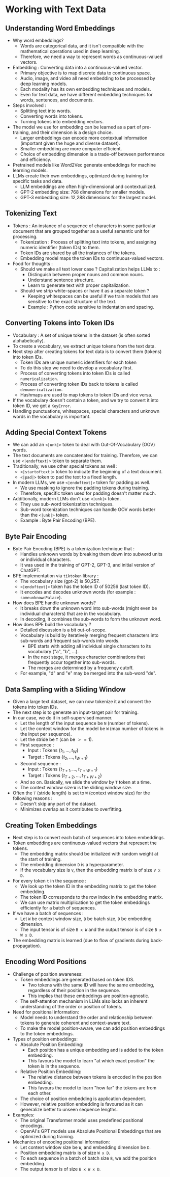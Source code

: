 # Working with Text Data

## Understanding Word Embeddings
- Why word embeddings?
  - Words are categorical data, and it isn't compatible with the mathematical operations used in deep learning.
  - Therefore, we need a way to represent words as continuous-valued vectors.
- Embedding : Converting data into a continuous-valued vector.
  - Primary objective is to map discrete data to continuous space.
  - Audio, image, and video all need embedding to be processed by deep learning models.
  - Each modality has its own embedding techniques and models.
  - Even for text data, we have different embedding techniques for words, sentences, and documents.
- Steps involved :
  - Splitting text into words.
  - Converting words into tokens.
  - Turning tokens into embedding vectors.
- The model we use for embedding can be learned as a part of pre-training, and their dimension is a design choice.
  - Larger embeddings can encode more contextual information (important given the huge and diverse dataset).
  - Smaller embedding are more computer efficient.
  - Choice of embedding dimension is a trade-off between performance and efficiency.
- Pretrained models like Word2Vec generate embeddings for machine learning models.
- LLMs create their own embeddings, optimized during training for specific tasks and data.
  - LLM embeddings are often high-dimensional and contextualized.
  - GPT-2 embedding size: 768 dimensions for smaller models.
  - GPT-3 embedding size: 12,288 dimensions for the largest model.

## Tokenizing Text
- Tokens : An instance of a sequence of characters in some particular document that are grouped together as a useful semantic unit for processing.
    - Tokenization : Process of splitting text into tokens, and assigning numeric identifier (token IDs) to them.
    - Token IDs are shared by all the instances of the tokens.
    - Embedding model maps the token IDs to continuous-valued vectors.
- Food for thoughts : 
  - Should we make all text lower case ? Capitalization helps LLMs to :
    - Distinguish between proper nouns and common nouns.
    - Understand sentence structure.
    - Learn to generate text with proper capitalization.
  - Should we strip white-spaces or have it as a separate token ? 
    - Keeping whitespaces can be useful if we train models that are sensitive to the exact structure of the text.
    - Example : Python code sensitive to indentation and spacing.

## Converting Tokens into Token IDs
- Vocabulary : A set of unique tokens in the dataset (is often sorted alphabetically).
- To create a vocabulary, we extract unique tokens from the text data.
- Next step after creating tokens for text data is to convert them (tokens) into token IDs.
  - Token IDs are unique numeric identifiers for each token
  - To do this step we need to develop a vocabulary first.
  - Process of converting tokens into token IDs is called `numericalization`.
  - Process of converting token IDs back to tokens is called `denumericalization`.
  - Hashmaps are used to map tokens to token IDs and vice versa.
- If the vocabulary doesn't contain a token, and we try to convert it into token ID, we get a `KeyError`.
- Handling punctuations, whitespaces, special characters and unknown words in the vocabulary is important.

## Adding Special Context Tokens
- We can add an `<|unk|>` token to deal with Out-Of-Vocabulary (OOV) words.
- The text documents are concatenated for training. Therefore, we can use `<|endoftext|>` token to separate them.
- Traditionally, we use other special tokens as well :
  - `<|startoftext|>` token to indicate the beginning of a text document.
  - `<|pad|>` token to pad the text to a fixed length.
- In modern LLMs, we use `<|endoftext|>` token for padding as well.
  - We use masking to ignore the padding tokens during training.
  - Therefore, specific token used for padding doesn't matter much.
- Additionally, modern LLMs don't use `<|unk|>` token.
  - They use sub-word tokenization techniques.
  - Sub-word tokenization techniques can handle OOV words better than the `<|unk|>` token.
  - Example : Byte Pair Encoding (BPE).

## Byte Pair Encoding
- Byte Pair Encoding (BPE) is a tokenization technique that :
  - Handles unknown words by breaking them down into subword units or individual characters.
  - It was used in the training of GPT-2, GPT-3, and initial version of ChatGPT.
- BPE implementation via `tiktoken` library :
  - The vocabulary size (gpt-2) is 50,257.
  - `<|endoftext|>` token has the token ID of 50256 (last token ID).
  - It encodes and decodes unknown words (for example : `someunknownPalace`).
- How does BPE handle unknown words?
  - It breaks down the unknown word into sub-words (might even be individual characters) that are in the vocabulary.
  - In decoding, it combines the sub-words to form the unknown word.
- How does BPE build the vocabulary ?
  - Detailed discussion is a bit out-of-scope.
  - Vocabulary is build by iteratively merging frequent characters into sub-words and frequent sub-words into words.
    - BPE starts with adding all individual single characters to its vocabulary ("a", "b", ...). 
    - In the next stage, it merges character combinations that frequently occur together into sub-words.  
    - The merges are determined by a frequency cutoff.
  - For example, "d" and "e" may be merged into the sub-word "de".

## Data Sampling with a Sliding Window
- Given a large text dataset, we can now tokenize it and convert the tokens into token IDs.
- The next step is to generate an input-target pair for training.
- In our case, we do it in self-supervised manner.
  - Let the length of the input sequence be `N` (number of tokens).
  - Let the context window for the model be `W` (max number of tokens in the input per sequence).
  - Let the stride be `T` (can be $>=1$).
  - First sequence :
    - Input : Tokens $\{t_1, ..., t_W\}$
    - Target : Tokens $\{t_2, ..., t_{W+1}\}$
  - Second sequence :
    - Input : Tokens $\{t_{T+1}, ..., t_{T+W+1}\}$
    - Target : Tokens $\{t_{T+2}, ..., t_{T+W+2}\}$
  - And so on. Basically, we slide the window by `T` token at a time.
  - The context window size `W` is the sliding window size.
- Often the `T` (stride length) is set to `W` (context window size) for the following reasons :
  - Doesn't skip any part of the dataset.
  - Minimizes overlap as it contributes to overfitting.

## Creating Token Embeddings
- Next step is to convert each batch of sequences into token embeddings.
- Token embeddings are continuous-valued vectors that represent the tokens.
  - The embedding matrix should be initialized with random weight at the start of training.
  - The embedding dimension `D` is a hyperparameter.
  - If the vocabulary size is `V`, then the embedding matrix is of size `V x D`.
- For every token `t` in the sequence :
  - We look up the token ID in the embedding matrix to get the token embedding.
  - The token ID corresponds to the row index in the embedding matrix.
  - We can use matrix multiplication to get the token embeddings efficiently for a batch of sequences.
- If we have a batch of sequences :
  - Let `W` be context window size, `B` be batch size, `D` be embedding dimension.
  - The input tensor is of size `B x W` and the output tensor is of size `B x W x D`.
- The embedding matrix is learned (due to flow of gradients during back-propagation).

## Encoding Word Positions
- Challenge of position awareness:
  - Token embeddings are generated based on token IDS.
    - Two tokens with the same ID will have the same embedding, regardless of their position in the sequence.
    - This implies that these embeddings are position-agnostic.
  - The self-attention mechanism in LLMs also lacks an inherent understanding of the order or position of tokens.
- Need for positional information:
  - Model needs to understand the order and relationship between tokens to generate coherent and context-aware text.
  - To make the model position-aware, we can add position embeddings to the token embeddings.
- Types of position embeddings:
  - Absolute Position Embedding: 
    - Each position has a unique embedding and is added to the token embedding.
    - This favours the model to learn "at which exact position" the token is in the sequence.
  - Relative Position Embedding:
    - The relative distance between tokens is encoded in the position embedding.
    - This favours the model to learn "how far" the tokens are from each other.
  - The choice of position embedding is application dependent. 
  - However, relative position embedding is favoured as it can generalize better to unseen sequence lengths.
- Examples:
  - The original Transformer model uses predefined positional encodings.
  - OpenAI's GPT models use Absolute Positional Embeddings that are optimized during training.
- Mechanics of encoding positional information:
  - Let context window size be `W`, and embedding dimension be `D`.
  - Position embedding matrix is of size `W x D`.
  - To each sequence in a batch of batch size `B`, we add the position embedding.
  - The output tensor is of size `B x W x D`.
